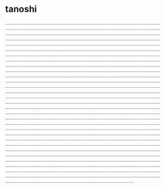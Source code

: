 # tanoshi
...............................................................................................................................................................................................................................................................................................................................................................................................................................................................................................................................................................................................................................................................................................................................................................................................................................................................................................................................................................................................................................................................................................................................................................................................................................................................................................................................................................................................................................................................................................................................................................................................................................................................................................................................................................................................................................................................................................................................................................................................................................................................................................................................................................................................................................................................................................................................................................................................................................................................................................................................................................................................................................................................................................................................................................................................................................................................................................................................................................................................................................................................................................................................................................................................................................................................................................................................................................................................................................................................................................................................................................................................................................................................................................................................................................................................................................................................................................................................................................................